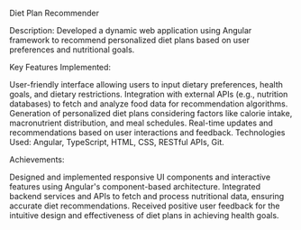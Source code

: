 Diet Plan Recommender

Description: Developed a dynamic web application using Angular framework to recommend personalized diet plans based on user preferences and nutritional goals.

Key Features Implemented:

User-friendly interface allowing users to input dietary preferences, health goals, and dietary restrictions.
Integration with external APIs (e.g., nutrition databases) to fetch and analyze food data for recommendation algorithms.
Generation of personalized diet plans considering factors like calorie intake, macronutrient distribution, and meal schedules.
Real-time updates and recommendations based on user interactions and feedback.
Technologies Used: Angular, TypeScript, HTML, CSS, RESTful APIs, Git.

Achievements:

Designed and implemented responsive UI components and interactive features using Angular's component-based architecture.
Integrated backend services and APIs to fetch and process nutritional data, ensuring accurate diet recommendations.
Received positive user feedback for the intuitive design and effectiveness of diet plans in achieving health goals.
